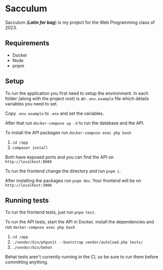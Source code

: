 # Sacculum
Sacculum (***Latin for bag***) is my project for the Web Programming class of 2023.

## Requirements
- Docker
- Node
- pnpm

## Setup
To run the application you first need to setup the environment. In each folder (along with the project root) is an `.env.example` file which details variables you need to set.

Copy `.env.example` to `.env` and set the variables.

After that run `docker-compose up -d` to run the database and the API.

To install the API packages run `docker-compose exec php bash`
1. `cd /app`
2. `composer install`

Both have exposed ports and you can find the API on `http://localhost:8080`

To run the frontend change the directory and run `pnpm i`.

After installing the packages run `pnpm dev`. Your frontend will be on `http://localhost:3000`

## Running tests
To run the frontend tests, just run `pnpm test`.

To run the API tests, start the API in Docker, install the dependencies and run `docker-compose exec php bash`
1. `cd /app`
2. `./vendor/bin/phpunit --bootstrap vendor/autoload.php tests/`
3. `./vendor/bin/behat`

Behat tests aren't currently running in the CI, so be sure to run them before committing anything.
